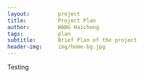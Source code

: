 ```yaml
---
layout:     	project
title:     		Project Plan
author:     	WANG Haicheng
tags:           plan
subtitle:    	Brief Plan of the project
header-img: 	img/home-bg.jpg
---
```



Testing